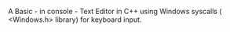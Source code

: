 A Basic - in console - Text Editor in C++ using Windows syscalls ( <Windows.h> library) for keyboard input.
